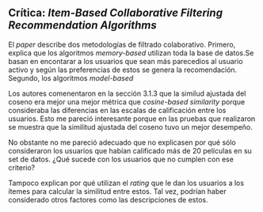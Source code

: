 ## Crítica: *Item-Based Collaborative Filtering Recommendation Algorithms*

El *paper* describe dos metodologías de filtrado colaborativo. Primero, explica que los algoritmos *memory-based* utilizan toda la base de datos.Se basan en encontarar a los usuarios que sean más parecedios al usuario activo y según las preferencias de estos se genera la recomendación. 
Segundo, los algoritmos *model-based* 

Los autores comenentaron en la sección 3.1.3 que la similud ajustada del coseno era mejor una mejor métrica que *cosine-based similarity* porque consideraba las diferencias en las escalas de calificación entre los usuarios. Esto me pareció interesante porque en las pruebas que realizaron se muestra que la similitud ajustada del coseno tuvo un mejor desempeño.

No obstante no me pareció adecuado que no explicasen por qué sólo consideraron los usuarios que habían calificado más de 20 películas en su set de datos. ¿Qué sucede con los usuarios que no cumplen con ese criterio?

Tampoco explican por qué utilizan el *rating* que le dan los usuarios a los ítemes para calcular la similitud entre estos. Tal vez, podrían haber considerado otros factores como las descripciones de estos. 



